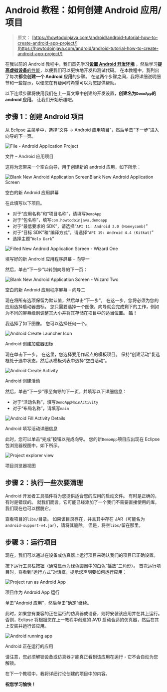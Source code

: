 # Android 教程：如何创建 Android 应用/项目

> 原文： [https://howtodoinjava.com/android/android-tutorial-how-to-create-android-app-project/](https://howtodoinjava.com/android/android-tutorial-how-to-create-android-app-project/)

在我以前的 Android 教程中，我们首先学习[**设置 Android 开发环境**](//howtodoinjava.com/android/android-tutorial-install-android-on-windows/ "Android Tutorial : Install Android on Windows") ，然后学习[**提高虚拟设备**的性能](//howtodoinjava.com/android/how-to-speed-up-a-slow-android-avdemulator/ "How to speed up a slow android AVD/emulator")，以便我们可以更快地开发和测试代码。 在本教程中，我列出了每次**都会创建一个 Android 应用**的步骤。 在这两个步骤之间，我将详细说明细节和一些提示，以便您在有疑问时希望可以为您提供帮助。

以下连续步骤将使用我们在上一篇文章中创建的开发设置，**创建名为`DemoApp`的 android 应用**。 让我们开始乐趣吧。

## 步骤 1：创建 Android 项目

从 Eclipse 主菜单中，选择“文件 -> Android 应用项目”，然后单击“下一步”进入向导的下一页。

![File - Android Application Project](img/0e61fa1662c3f4fd2840d99b0719829b.png)

文件 – Android 应用项目



这将为您带来一个空白向导，用于创建新的 android 应用，如下所示：

![Blank New Android Application ScreenBlank New Android Application Screen](img/7e58ae20f0c0580a94529159d33f8399.png)

空白的新 Android 应用屏幕



在此填写以下项目。

*   对于“应用名称”和“项目名称”，请填写`DemoApp`
*   对于“包名称”，填写`com.howtodoinjava.demoapp`
*   对于“最低要求的 SDK”，请选择“`API 11: Android 3.0 (Honeycomb)`”
*   对于“目标 SDK”和“编译方式”，请选择“`API 19: Android 4.4 (Kitkat)`”
*   选择主题“`Holo Dark`”

![Filled New Android Application Screen - Wizard One](img/54c34eb85e41a7068aaea604c63c3cff.png)

填写好的新 Android 应用程序屏幕 – 向导一



然后，单击“下一步”以转到向导的下一页：

![Blank New Android Application Screen - Wizard Two](img/92422bd5e7dd6e995aeee5d4f9576fe5.png)

空白的新 Android 应用程序屏幕 – 向导二



现在将所有选项保留为默认值，然后单击“下一步”。 在这一步，您将必须为您的应用选择启动器图标。 您只需要选择一个图像，向导就会完成剩下的工作，例如为不同的屏幕级别调整其大小并将其存储在项目中的适当位置。 酷！

我选择了如下图像。 您可以选择任何一个。

![Android Create Launcher Icon](img/17237bb35f812bca9cfe531447fb9441.png)

Android 创建加载器图标



现在单击下一步。 在这里，您选择要用作起点的模板项目。 保持“创建活动”复选框处于选中状态，然后从模板列表中选择“空白活动”。

![Android Create Activity](img/6fa6cc43541f509e2dce5f553645d94a.png)

Android 创建活动



然后，单击“下一步”移至向导的下一页，并填写以下详细信息：

*   对于“活动名称”，填写`DemoAppMainActivity`
*   对于“布局名称”，请填写`main`

![Android Fill Activity Details](img/494a07011aa12aa07abe53bbc010fcc9.png)

Android 填写活动详细信息



此时，您可以单击“完成”按钮以完成向导。 您的新`DemoApp`项目应出现在 Eclipse 包浏览器视图中，如下所示。

![Project explorer view](img/51f679ba9dbd383e00910c72a6bd350c.png)

项目浏览器视图



## 步骤 2：执行一些次要清理

Android 开发者工具插件将为您提供适合您的应用的启动文件。 有时是正确的，有时是错误的。 就我们而言，它可能已经添加了一个我们不需要直接使用的库，我们现在也可以摆脱它。

查看项目的`libs/`目录。 如果该目录存在，并且其中存在 JAR（可能名为`android-support-v4.jar`），请将其删除。 但是，将空`libs/`留在那里。

## 步骤 3：运行项目

现在，我们可以通过在设备或仿真器上运行项目来确认我们的项目已正确设置。

按下运行工具栏按钮（通常显示为绿色圆圈中的白色“播放”三角形）。 首次运行项目时，将看到“运行方式”对话框，提示您声明要如何运行应用：

![Project run as Android App](img/e04daf2b4ce28c1b904144b4df99b91e.png)

项目作为 Android App 运行



单击“Android 应用”，然后单击“确定”继续。

此时，如果您有兼容的正在运行的仿真器或设备，则将安装该应用并在其上运行。 否则，Eclipse 将根据您在上一教程中创建的 AVD 启动合适的仿真器，然后在其上安装并运行该应用。

![Android running app](img/ac4e964f494d62fc6bec7e82d44d042f.png)


Android 正在运行的应用


请注意，您必须解锁设备或仿真器才能真正看到该应用在运行 - 它不会自动为您解锁。

在下一个教程中，我将详细讨论创建的项目中的内容。

**祝您学习愉快！**